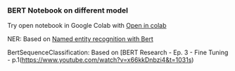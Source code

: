 ### BERT Notebook on different model 
Try open notebook in Google Colab with [Open in colab](https://chrome.google.com/webstore/detail/open-in-colab/iogfkhleblhcpcekbiedikdehleodpjo?hl=en)

NER: Based on [Named entity recognition with Bert](https://www.depends-on-the-definition.com/named-entity-recognition-with-bert/)

BertSequenceClassification: Based on [BERT Research - Ep. 3 - Fine Tuning - p.1(https://www.youtube.com/watch?v=x66kkDnbzi4&t=1031s)
